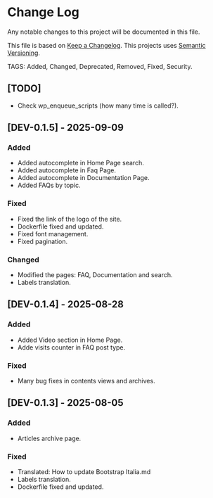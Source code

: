 # Change Log

Any notable changes to this project will be documented in this file.

This file is based on [Keep a Changelog](http://keepachangelog.com/).
This projects uses [Semantic Versioning](http://semver.org/).


TAGS: Added, Changed, Deprecated, Removed, Fixed, Security.

## [TODO]
- Check wp_enqueue_scripts (how many time is called?).


## [DEV-0.1.5] - 2025-09-09
### Added
- Added autocomplete in Home Page search.
- Added autocomplete in Faq Page.
- Added autocomplete in Documentation Page.
- Added FAQs by topic.
### Fixed
- Fixed the link of the logo of the site.
- Dockerfile fixed and updated.
- Fixed font management.
- Fixed pagination.
### Changed
- Modified the pages: FAQ, Documentation and search.
- Labels translation.

 
## [DEV-0.1.4] - 2025-08-28
### Added
 - Added Video section in Home Page.
 - Adde visits counter in FAQ post type.
### Fixed
 - Many bug fixes in contents views and archives.

## [DEV-0.1.3] - 2025-08-05
### Added
-	Articles archive page.
### Fixed
- Translated: How to update Bootstrap Italia.md
- Labels translation.
- Dockerfile fixed and updated.
